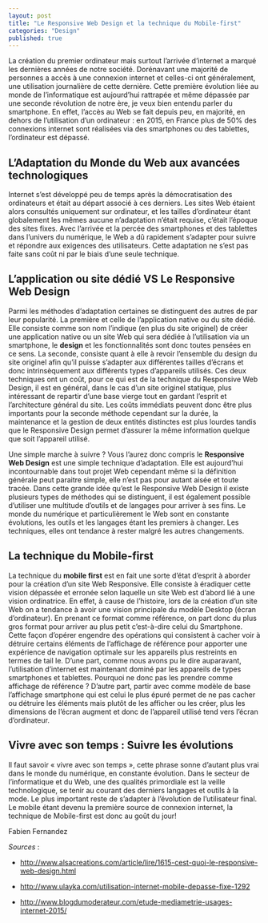 ```yaml
---
layout: post
title: "Le Responsive Web Design et la technique du Mobile-first"
categories: "Design"
published: true
---
```


La création du premier ordinateur mais surtout l’arrivée d’internet a marqué les dernières années de notre société. Dorénavant une majorité de personnes a accès à une connexion internet et celles-ci ont généralement, une utilisation journalière de cette dernière. Cette première évolution liée au monde de l’informatique est aujourd’hui rattrapée et même dépassée par une seconde révolution de notre ère, je veux bien entendu parler du smartphone. En effet, l’accès au Web se fait depuis peu, en majorité, en dehors de l’utilisation d’un ordinateur : en 2015, en France plus de 50% des connexions internet sont réalisées via des smartphones ou des tablettes, l’ordinateur est dépassé. 

## L’Adaptation du Monde du Web aux avancées technologiques 

Internet s’est développé peu de temps après la démocratisation des ordinateurs et était au départ associé à ces derniers. Les sites Web étaient alors consultés uniquement sur ordinateur, et les tailles d’ordinateur étant globalement les mêmes aucune n’adaptation n’était requise, c’était l’époque des sites fixes. Avec l’arrivée et la percée des smartphones et des tablettes dans l’univers du numérique, le Web a dû rapidement s’adapter pour suivre et répondre aux exigences des utilisateurs. 
 Cette adaptation ne s’est pas faite sans coût ni par le biais d’une seule technique.

## L’application ou site dédié VS Le Responsive Web Design 

Parmi les méthodes d’adaptation certaines se distinguent des autres de par leur popularité. 
La première et celle de l’application native ou du site dédié. Elle consiste comme son nom l’indique (en plus du site originel) de créer une application native ou un site Web qui sera dédiée à l’utilisation via un smartphone, le **design** et les fonctionnalités sont donc toutes pensées en ce sens. 
La seconde, consiste quant à elle à revoir l’ensemble du design du site originel afin qu’il puisse s’adapter aux différentes tailles d’écrans et donc intrinsèquement aux différents types d’appareils utilisés. 
Ces deux techniques ont un coût, pour ce qui est de la technique du Responsive Web Design, il est en général, dans le cas d’un site originel statique, plus intéressant de repartir d’une base vierge tout en gardant l’esprit et l’architecture général du site. Les coûts immédiats peuvent donc être plus importants pour la seconde méthode cependant sur la durée, la maintenance et la gestion de deux entités distinctes est plus lourdes tandis que le Responsive Design permet d’assurer la même information quelque que soit l’appareil utilisé. 

Une simple marche à suivre ? 
Vous l’aurez donc compris le **Responsive Web Design** est une simple technique d’adaptation. Elle est aujourd’hui incontournable dans tout projet Web cependant même si la définition générale peut paraitre simple, elle n’est pas pour autant aisée et toute tracée. 
Dans cette grande idée qu’est le Responsive Web Design il existe plusieurs types de méthodes qui se distinguent, il est également possible d’utiliser une multitude d’outils et de langages pour arriver à ses fins. 
Le monde du numérique et particulièrement le Web sont en constante évolutions, les outils et les langages étant les premiers à changer. Les techniques, elles ont tendance à rester malgré les autres changements.


## La technique du Mobile-first

La technique du **mobile first** est en fait une sorte d’état d’esprit à aborder pour la création d’un site Web Responsive. Elle consiste à éradiquer cette vision dépassée et erronée selon laquelle un site Web est d’abord lié à une vision ordinatrice. En effet, à cause de l’histoire, lors de la création d’un site Web on a tendance à avoir une vision principale du modèle Desktop (écran d’ordinateur). En prenant ce format comme référence, on part donc du plus gros format pour arriver au plus petit c’est-à-dire celui du Smartphone. Cette façon d’opérer engendre des opérations qui consistent à cacher voir à détruire certains éléments de l’affichage de référence pour apporter une expérience de navigation optimale sur les appareils plus restreints en termes de tail
le. 
D’une part, comme nous avons pu le dire auparavant, l’utilisation d’internet est maintenant dominé par les appareils de types smartphones et tablettes. Pourquoi ne donc pas les prendre comme affichage de référence ? 
D’autre part, partir avec comme modèle de base l’affichage smartphone qui est celui le plus épuré permet de ne pas cacher ou détruire les éléments mais plutôt de les afficher ou les créer, plus les dimensions de l’écran augment et donc de l’appareil utilisé tend vers l’écran d’ordinateur. 

## Vivre avec son temps : Suivre les évolutions

Il faut savoir « vivre avec son temps », cette phrase sonne d’autant plus vrai dans le monde du numérique, en constante évolution. Dans le secteur de l’informatique et du Web, une des qualités primordiale est la veille technologique, se tenir au courant des derniers langages et outils à la mode. Le plus important reste de s’adapter à l’évolution de l’utilisateur final. Le mobile étant devenu la première source de connexion internet, la technique de Mobile-first est donc au goût du jour! 

<p class="signature text-right">Fabien Fernandez</p>
 

*Sources* : 

* <http://www.alsacreations.com/article/lire/1615-cest-quoi-le-responsive-web-design.html>

* <http://www.ulayka.com/utilisation-internet-mobile-depasse-fixe-1292>

* <http://www.blogdumoderateur.com/etude-mediametrie-usages-internet-2015/>